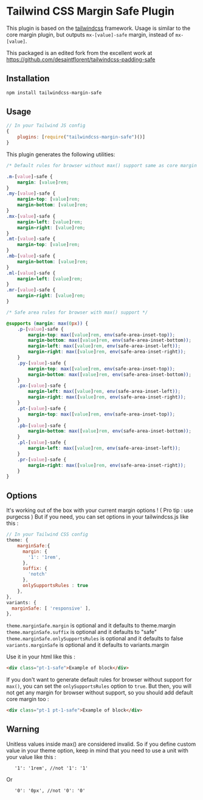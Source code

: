 # Tailwind CSS Margin Safe Plugin

This plugin is based on the [tailwindcss](https://github.com/tailwindcss/tailwindcss/tree/v1.0.0-beta.4) framework. Usage is similar to the core margin plugin, but outputs `mx-[value]-safe` margin, instead of `mx-[value]`.

This packaged is an edited fork from the excellent work at https://github.com/desaintflorent/tailwindcss-padding-safe

## Installation

```bash
npm install tailwindcss-margin-safe
```

## Usage

```js
// In your Tailwind JS config
{
	plugins: [require("tailwindcss-margin-safe")()]
}
```

This plugin generates the following utilities:

```css
/* Default rules for browser without max() support same as core margin generated rules */

.m-[value]-safe {
	margin: [value]rem;
}
.my-[value]-safe {
	margin-top: [value]rem;
	margin-bottom: [value]rem;
}
.mx-[value]-safe {
	margin-left: [value]rem;
	margin-right: [value]rem;
}
.mt-[value]-safe {
	margin-top: [value]rem;
}
.mb-[value]-safe {
	margin-bottom: [value]rem;
}
.ml-[value]-safe {
	margin-left: [value]rem;
}
.mr-[value]-safe {
	margin-right: [value]rem;
}

/* Safe area rules for browser with max() support */

@supports (margin: max(0px)) {
	.p-[value]-safe {
		margin-top: max([value]rem, env(safe-area-inset-top));
		margin-bottom: max([value]rem, env(safe-area-inset-bottom));
		margin-left: max([value]rem, env(safe-area-inset-left));
		margin-right: max([value]rem, env(safe-area-inset-right));
	}
	.py-[value]-safe {
		margin-top: max([value]rem, env(safe-area-inset-top));
		margin-bottom: max([value]rem, env(safe-area-inset-bottom));
	}
	.px-[value]-safe {
		margin-left: max([value]rem, env(safe-area-inset-left));
		margin-right: max([value]rem, env(safe-area-inset-right));
	}
	.pt-[value]-safe {
		margin-top: max([value]rem, env(safe-area-inset-top));
	}
	.pb-[value]-safe {
		margin-bottom: max([value]rem, env(safe-area-inset-bottom));
	}
	.pl-[value]-safe {
		margin-left: max([value]rem, env(safe-area-inset-left));
	}
	.pr-[value]-safe {
		margin-right: max([value]rem, env(safe-area-inset-right));
	}
}
```

## Options

It's working out of the box with your current margin options ! ( Pro tip : use purgecss )
But if you need, you can set options in your tailwindcss.js like this :

```js
// In your Tailwind CSS config
theme: {
    marginSafe:{
      margin: {
        '1': '1rem',
      },
      suffix: {
        'notch'
      },
      onlySupportsRules : true
    },
},
variants: {
  marginSafe: [ 'responsive' ],
},
```

`theme.marginSafe.margin` is optional and it defaults to theme.margin
`theme.marginSafe.suffix` is optional and it defaults to "safe"
`theme.marginSafe.onlySupportsRules` is optional and it defaults to false
`variants.marginSafe` is optional and it defaults to variants.margin

Use it in your html like this :

```html
<div class="pt-1-safe">Example of block</div>
```

If you don't want to generate default rules for browser without support for `max()`, you can set the `onlySupportsRules` option to `true`. But then, you will not get any margin for browser without support, so you should add default core margin too :

```html
<div class="pt-1 pt-1-safe">Example of block</div>
```

## Warning

Unitless values inside max() are considered invalid. So if you define custom value in your theme option, keep in mind that you need to use a unit with your value like this :

```
   '1': '1rem', //not '1': '1'
```

Or

```
   '0': '0px', //not '0': '0'
```
